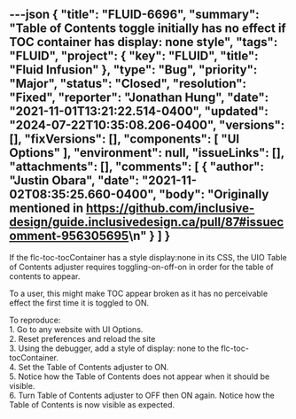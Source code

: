---json
{
  "title": "FLUID-6696",
  "summary": "Table of Contents toggle initially has no effect if TOC container has display: none style",
  "tags": "FLUID",
  "project": {
    "key": "FLUID",
    "title": "Fluid Infusion"
  },
  "type": "Bug",
  "priority": "Major",
  "status": "Closed",
  "resolution": "Fixed",
  "reporter": "Jonathan Hung",
  "date": "2021-11-01T13:21:22.514-0400",
  "updated": "2024-07-22T10:35:08.206-0400",
  "versions": [],
  "fixVersions": [],
  "components": [
    "UI Options"
  ],
  "environment": null,
  "issueLinks": [],
  "attachments": [],
  "comments": [
    {
      "author": "Justin Obara",
      "date": "2021-11-02T08:35:25.660-0400",
      "body": "Originally mentioned in <https://github.com/inclusive-design/guide.inclusivedesign.ca/pull/87#issuecomment-956305695>\n"
    }
  ]
}
---
If the flc-toc-tocContainer has a style display:none in its CSS, the UIO Table of Contents adjuster requires toggling-on-off-on in order for the table of contents to appear.

To a user, this might make TOC appear broken as it has no perceivable effect the first time it is toggled to ON.

To reproduce:\
1\. Go to any website with UI Options. \
2\. Reset preferences and reload the site\
3\. Using the debugger, add a style of display: none to the flc-toc-tocContainer.\
4\. Set the Table of Contents adjuster to ON.\
5\. Notice how the Table of Contents does not appear when it should be visible.\
6\. Turn Table of Contents adjuster to OFF then ON again. Notice how the Table of Contents is now visible as expected.

        